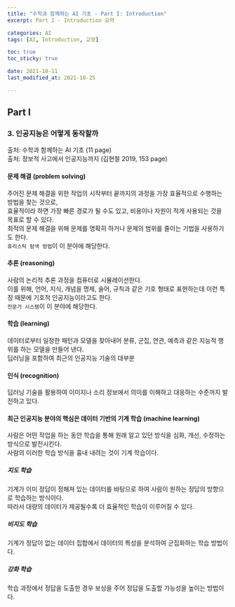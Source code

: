 ```yaml
---
title: "수학과 함께하는 AI 기초 - Part I: Introduction"
excerpt: Part I - Introduction 요약

categories: AI
tags: [AI, Introduction, 교양]

toc: true
toc_sticky: true

date: 2021-10-11
last_modified_at: 2021-10-25

---
```


## Part I

### 3. 인공지능은 어떻게 동작할까

출처: 수학과 함께하는 AI 기초 (11 page)  
출처: 정보적 사고에서 인공지능까지 (김현철 2019, 153 page)

#### 문제 해결 (problem solving)

주어진 문제 해결을 위한 작업의 시작부터 끝까지의 과정을 가장 효율적으로 수행하는 방법을 찾는 것으로,  
효율적이라 하면 가장 빠른 경로가 될 수도 있고, 비용이나 자원이 적게 사용되는 것을 목표로 할 수 있다.  
최적의 문제 해결을 위해 문제를 명확히 하거나 문제의 범위를 줄이는 기법을 사용하기도 한다.  
`휴리스틱 탐색 방법`이 이 분야에 해당한다.

#### 추론 (reasoning)

사람의 논리적 추론 과정을 컴퓨터로 시뮬레이션한다.  
이를 위해, 언어, 지식, 개념을 명제, 술어, 규칙과 같은 기호 형태로 표현하는데 이런 특징 때문에 기호적 인공지능이라고도 한다.  
`전문가 시스템`이 이 분야에 해당한다.

#### 학습 (learning)

데이터로부터 일정한 패턴과 모델을 찾아내어 분류, 군집, 연관, 예측과 같은 지능적 행위를 하는 모델을 만들어 낸다.  
딥러닝을 포함하여 최근의 인공지능 기술의 대부분

#### 인식 (recognition)

딥러닝 기술을 활용하여 이미지나 소리 정보에서 의미를 이해하고 대응하는 수준까지 발전하고 있다.

#### 최근 인공지능 분야의 핵심은 데이터 기반의 기계 학습 (machine learning)

사람은 어떤 작업을 하는 동안 학습을 통해 원래 알고 있던 방식을 심화, 개선, 수정하는 방식으로 발전시킨다.  
사람의 이러한 학습 방식을 흉내 내려는 것이 기계 학습이다.

##### 지도 학습

기계가 이미 정답이 정해져 있는 데이터를 바탕으로 하여 사람이 원하는 정답의 방향으로 학습하는 방식이다.  
따라서 대량의 데이터가 제공될수록 더 효율적인 학습이 이루어질 수 있다.

##### 비지도 학습

기계가 정답이 없는 데이터 집합에서 데이터의 특성을 분석하여 군집화하는 학습 방법이다.

##### 강화 학습

학습 과정에서 정답을 도출한 경우 보상을 주어 정답을 도출할 가능성을 높이는 방법이다.
